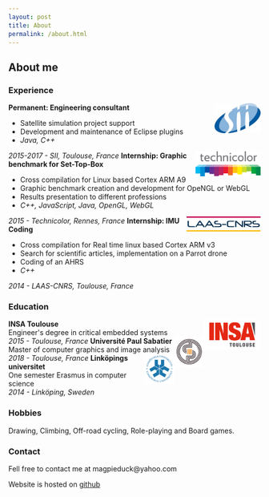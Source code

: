 ```yaml
---
layout: post
title: About
permalink: /about.html
---
```

<h2>About me</h2>

<h3>Experience</h3>

<img style="float:right;height:60px" src="/images/SII_logo.jpg">
<strong>Permanent: Engineering consultant</strong>
<ul>
  <li>Satellite  simulation project support</li>
  <li>Development and maintenance of Eclipse plugins</li>
  <li><em>Java, C++</em></li>
</ul>
<em>2015-2017 - SII, Toulouse, France</em>


<img style="float:right;height:50px" src="/images/technicolor.png">
<strong>Internship: Graphic benchmark for Set-Top-Box</strong>
<ul>
  <li>Cross compilation for Linux based Cortex ARM A9</li>
  <li>Graphic benchmark creation and development for OpeNGL or WebGL</li>
  <li>Results presentation to different professions</li>
  <li><em>C++, JavaScript, Java, OpenGL, WebGL</em></li>
</ul>
<em>2015 - Technicolor, Rennes, France</em>

<img style="float:right;height:30px" src="/images/laas-cnrs.png">
<strong>Internship: IMU Coding</strong>
<ul>
  <li>Cross compilation for Real time linux based Cortex ARM v3</li>
  <li>Search for scientific articles, implementation on a Parrot drone</li>
  <li>Coding of an AHRS</li>
  <li><em>C++</em></li>
</ul>
<em>2014 - LAAS-CNRS, Toulouse, France</em>

<h3>Education</h3>

<img style="float:right;height:60px" src="/images/insa.png">
<strong>INSA Toulouse</strong><br>
Engineer's degree in critical embedded systems<br>
<em>2015 - Toulouse, France</em>

<img style="float:right;height:60px" src="/images/ups.jpg">
<strong>Université Paul Sabatier</strong><br>
Master of computer graphics and image analysis<br>
<em>2018 - Toulouse, France</em>

<img style="float:right;height:60px" src="/images/linkoping.png">
<strong>Linköpings universitet</strong><br>
One semester Erasmus in computer science<br>
<em>2014 - Linköping, Sweden</em>

<h3>Hobbies</h3>

Drawing, Climbing, Off-road cycling, Role-playing and Board games.

<h3>Contact</h3>
Fell free to contact me at magpieduck@yahoo.com

Website is hosted on [github](https://github.com/Canardou)
